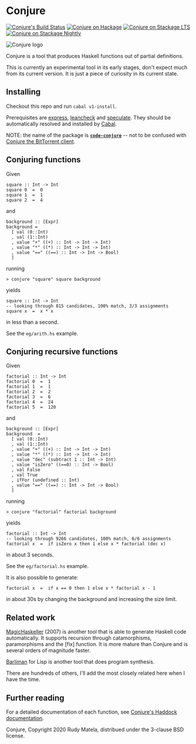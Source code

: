 Conjure
=======

[![Conjure's Build Status][build-status]][build-log]
[![Conjure on Hackage][hackage-version]][code-conjure-on-hackage]
[![Conjure on Stackage LTS][stackage-lts-badge]][code-conjure-on-stackage-lts]
[![Conjure on Stackage Nightly][stackage-nightly-badge]][code-conjure-on-stackage-nightly]

![Conjure logo][conjure-logo]

Conjure is a tool that produces Haskell functions out of partial definitions.

This is currently an experimental tool in its early stages,
don't expect much from its current version.
It is just a piece of curiosity in its current state.


Installing
----------

Checkout this repo and run `cabal v1-install`.

Prerequisites are [express], [leancheck] and [speculate].
They should be automatically resolved and installed by [Cabal].

NOTE: the name of the package is __[`code-conjure`]__
-- not to be confused with [Conjure the BitTorrent client].


Conjuring functions
-------------------

Given

	square :: Int -> Int
	square 0  =  0
	square 1  =  1
	square 2  =  4

and

	background :: [Expr]
	background =
	  [ val (0::Int)
	  , val (1::Int)
	  , value "+" ((+) :: Int -> Int -> Int)
	  , value "*" ((*) :: Int -> Int -> Int)
	  , value "==" ((==) :: Int -> Int -> Bool)
	  ]

running

	> conjure "square" square background

yields

	square :: Int -> Int
	-- looking through 815 candidates, 100% match, 3/3 assignments
	square x  =  x * x

in less than a second.

See the `eg/arith.hs` example.


Conjuring recursive functions
-----------------------------

Given

	factorial :: Int -> Int
	factorial 0  =  1
	factorial 1  =  1
	factorial 2  =  2
	factorial 3  =  6
	factorial 4  =  24
	factorial 5  =  120

and

	background :: [Expr]
	background  =
	  [ val (0::Int)
	  , val (1::Int)
	  , value "+" ((+) :: Int -> Int -> Int)
	  , value "*" ((*) :: Int -> Int -> Int)
	  , value "dec" (subtract 1 :: Int -> Int)
	  , value "isZero" ((==0) :: Int -> Bool)
	  , val False
	  , val True
	  , ifFor (undefined :: Int)
	  , value "==" ((==) :: Int -> Int -> Bool)
	  ]

running

	> conjure "factorial" factorial background

yields

	factorial :: Int -> Int
	-- looking through 9266 candidates, 100% match, 6/6 assignments
	factorial x  =  if isZero x then 1 else x * factorial (dec x)

in about 3 seconds.

See the `eg/factorial.hs` example.

It is also possible to generate:

    factorial x  =  if x == 0 then 1 else x * factorial x - 1

in about 30s by changing the background and increasing the size limit.


Related work
------------

[MagicHaskeller] (2007) is another tool
that is able to generate Haskell code automatically.
It supports recursion through
catamorphisms, paramorphisms and the [fix] function.
It is more mature than Conjure and is several orders of magnitude faster.

[Barliman] for Lisp is another tool that does program synthesis.

There are hundreds of others,
I'll add the most closely related here when I have the time.


Further reading
---------------

For a detailed documentation of each function, see
[Conjure's Haddock documentation].


Conjure, Copyright 2020  Rudy Matela,
distribued under the 3-clause BSD license.


[Conjure's Haddock documentation]: https://hackage.haskell.org/package/leancheck/docs/Test-LeanCheck.html

[symbol `>`]: https://www.haskell.org/haddock/doc/html/ch03s08.html#idm140354810780208
[Template Haskell]: https://wiki.haskell.org/Template_Haskell

[conjure-logo]: https://github.com/rudymatela/conjure/raw/master/doc/conjure.svg?sanitize=true

[`code-conjure`]:                   https://hackage.haskell.org/package/code-conjure
[Conjure the BitTorrent client]:    https://hackage.haskell.org/package/conjure

[Cabal]:   https://www.haskell.org/cabal
[Haskell]: https://www.haskell.org/
[leancheck]:      https://hackage.haskell.org/package/leancheck
[express]:        https://hackage.haskell.org/package/express
[speculate]:      https://hackage.haskell.org/package/speculate
[MagicHaskeller]: https://hackage.haskell.org/package/MagicHaskeller
[Barliman]:       https://github.com/webyrd/Barliman

[build-status]:                     https://travis-ci.org/rudymatela/conjure.svg?branch=master
[build-log]:                        https://travis-ci.org/rudymatela/conjure
[hackage-version]:                  https://img.shields.io/hackage/v/code-conjure.svg
[code-conjure-on-hackage]:          https://hackage.haskell.org/package/code-conjure
[stackage-lts-badge]:               https://stackage.org/package/code-conjure/badge/lts
[stackage-nightly-badge]:           https://stackage.org/package/code-conjure/badge/nightly
[code-conjure-on-stackage]:         https://stackage.org/package/code-conjure
[code-conjure-on-stackage-lts]:     https://stackage.org/lts/package/code-conjure
[code-conjure-on-stackage-nightly]: https://stackage.org/nightly/package/code-conjure
